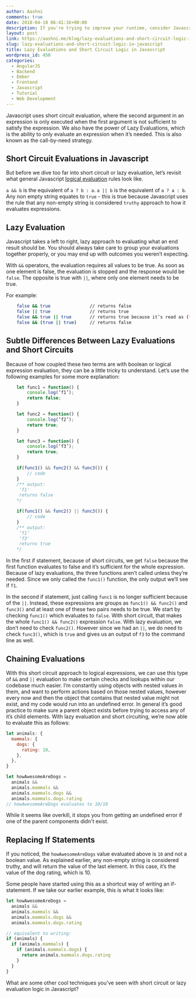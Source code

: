 ```yaml
---
author: Aashni
comments: true
date: 2018-04-10 06:41:16+00:00
description: If you're trying to improve your runtime, consider Javascript's short circuit logic as a way to speed things up
layout: post
link: https://aashni.me/blog/lazy-evaluations-and-short-circuit-logic-in-javascript/
slug: lazy-evaluations-and-short-circuit-logic-in-javascript
title: Lazy Evaluations and Short Circuit Logic in Javascript
wordpress_id: 450
categories:
  - AngularJS
  - Backend
  - Ember
  - Frontend
  - Javascript
  - Tutorial
  - Web Development
---
```


Javascript uses short circuit evaluation, where the second argument in an expression is only executed when the first argument is not sufficient to satisfy the expression.
We also have the power of Lazy Evaluations, which is the ability to only evaluate an expression when it’s needed. This is also known as the call-by-need strategy.

## Short Circuit Evaluations in Javascript

But before we dive too far into short circuit or lazy evaluation, let’s revisit what general Javascript [logical evaluation](https://developer.mozilla.org/en-US/docs/Web/JavaScript/Reference/Operators/Logical_Operators) rules look like.

`a && b` is the equivalent of `a ? b : a`.
`a || b` is the equivalent of `a ? a : b`.
Any non empty string equates to `true` - this is true because Javascript uses the rule that any non-empty string is considered `truthy` approach to how it evaluates expressions.

## Lazy Evaluation

Javascript takes a left to right, lazy approach to evaluating what an end result should be. You should always take care to group your evaluations together properly, or you may end up with outcomes you weren’t expecting.

With `&&` operators, the evaluation requires all values to be true. As soon as one element is false, the evaluation is stopped and the response would be `false`. The opposite is true with `||`, where only one element needs to be true.

For example:

```bash
    false && true               // returns false
    false || true               // returns true
    false && true || true       // returns true because it’s read as (false && true) || true, and the final true is sufficient
    false && (true || true)     // returns false
```

## Subtle Differences Between Lazy Evaluations and Short Circuits

Because of how coupled these two terms are with boolean or logical expression evaluation, they can be a little tricky to understand. Let’s use the following examples for some more explanation:

```javascript
    let func1 = function() {
        console.log(‘f1’);
        return false;
    }

    let func2 = function() {
        console.log(‘f2’);
        return true;
    }

    let func3 = function() {
        console.log(‘f3’);
        return true;
    }

    if(func1() && func2() && func3()) {
        // code
    }
    /** output:
     ‘f1'
     returns false
    */

    if(func1() && func2() || func3()) {
        // code
    }
    /** output:
     ‘f1’
     ‘f3'
     returns true
    */
```

In the first if statement, because of short circuits, we get `false` because the first function evaluates to false and it’s sufficient for the whole expression. Because of lazy evaluations, the three functions aren’t called unless they’re needed. Since we only called the `func1()` function, the only output we’ll see if `f1`.

In the second if statement, just calling `func1` is no longer sufficient because of the `||`. Instead, these expressions are groups as `func1() && func2()` and `func3()` and at least one of these two pairs needs to be true. We start by checking `func1()` which evaluates to `false`. With short circuit, that makes the whole `func1() && func2()` expression `false`. With lazy evaluation, we don’t need to check `func2()`. However since we had an `||`, we do need to check `func3()`, which is `true` and gives us an output of `f3` to the command line as well.

## Chaining Evaluations

With this short circuit approach to logical expressions, we can use this type of `&&` and `||` evaluation to make certain checks and lookups within our codebase much easier. I’m constantly using objects with nested values in them, and want to perform actions based on those nested values, however every now and then the object that contains that nested value might not exist, and my code would run into an undefined error. In general it’s good practice to make sure a parent object exists before trying to access any of it’s child elements. With lazy evaluation and short circuiting, we’re now able to evaluate this as follows:

```javascript
let animals: {
  mammals: {
    dogs: {
      rating: 10,
    },
  },
}

let howAwesomeAreDogs =
  animals &&
  animals.mammals &&
  animals.mammals.dogs &&
  animals.mammals.dogs.rating
// howAwesomeAreDogs evaluates to 10/10
```

While it seems like overkill, it stops you from getting an undefined error if one of the parent components didn't exist.

## Replacing If Statements

If you noticed, the `howAwesomeAreDogs` value evaluated above is `10` and not a boolean value. As explained earlier, any non-empty string is considered truthy, and will return the value of the last element. In this case, it’s the value of the dog rating, which is 10.

Some people have started using this as a shortcut way of writing an if-statement. If we take our earlier example, this is what it looks like:

```javascript
let howAwesomeAreDogs =
  animals &&
  animals.mammals &&
  animals.mammals.dogs &&
  animals.mammals.dogs.rating

// equivalent to writing:
if (animals) {
  if (animals.mammals) {
    if (animals.mammals.dogs) {
      return animals.mammals.dogs.rating
    }
  }
}
```

What are some other cool techniques you've seen with short circuit or lazy evaluation logic in Javascript?
